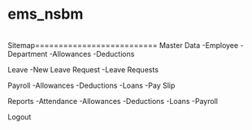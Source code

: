 # ems_nsbm
<br>
Sitemap==========================
  Master Data
      -Employee
      -Department
      -Allowances
      -Deductions
      
  Leave
      -New Leave Request
      -Leave Requests
      
  Payroll
      -Allowances
      -Deductions
      -Loans
      -Pay Slip
      
  Reports
      -Attendance
      -Allowances
      -Deductions
      -Loans
      -Payroll
      
  Logout
